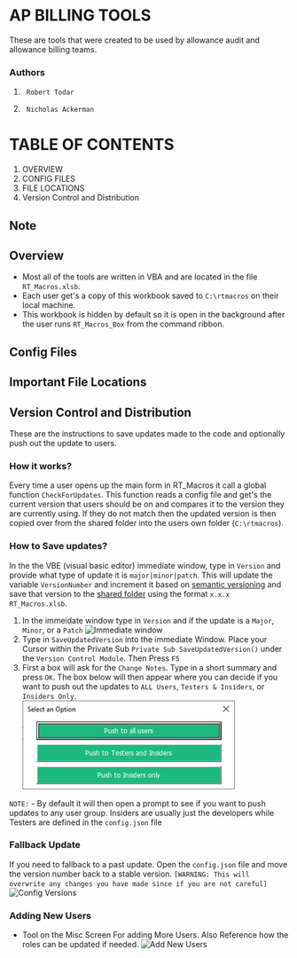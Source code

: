 # AP BILLING TOOLS

These are tools that were created to be used by allowance audit and allowance billing teams.
### Authors 
1.      Robert Todar
2.      Nicholas Ackerman

# TABLE OF CONTENTS 
   1. OVERVIEW
   2. CONFIG FILES
   3. FILE LOCATIONS 
   4. Version Control and Distribution

## Note


## Overview
 - Most all of the tools are written in VBA and are located in the file `RT_Macros.xlsb`.
 - Each user get's a copy of this workbook saved to `C:\rtmacros` on their local machine.
 - This workbook is hidden by default so it is open in the background after the user runs `RT_Macros_Box` from the command ribbon.

## Config Files

## Important File Locations 

## Version Control and Distribution
These are the instructions to save updates made to the code and optionally push out the update to users.

### How it works?
Every time a user opens up the main form in RT_Macros it call a global function `CheckForUpdates`. This function reads a config file and get's the current version that users should be on and compares it to the version they are currently using. If they do not match then the updated version is then copied over from the shared folder into the users own folder (`C:\rtmacros`).

### How to Save updates?

In the the VBE (visual basic editor) immediate window, type in `Version` and provide what type of update it is `major|minor|patch`. This will update the variable `VersionNumber` and increment it based on [semantic versioning](https://semver.org/) and save that version to the [shared folder](versions) using the format `x.x.x RT_Macros.xlsb`.
 1. In the immeidate window type in `Version` and if the update is a `Major`, `Minor`, or a `Patch`
![Immediate window](images/immediate-version.JPG)
 2. Type in `SaveUpdatedVersion` into the immediate Window. Place your Cursor within the Private Sub `Private Sub SaveUpdatedVersion()` under the `Version Control Module`. Then Press `F5`
 3. First a box will ask for the `Change Notes`. Type in a short summary and press `OK`. The box below will then appear where you can decide if you want to push out the updates to `ALL Users`, `Testers & Insiders`, or `Insiders Only`. 
![Version Control Selection](images/VersionControlSelect.JPG)

`NOTE:` - By default it will then open a prompt to see if you want to push updates to any user group. Insiders are usually just the developers while Testers are defined in the `config.json` file

### Fallback Update
If you need to fallback to a past update. Open the `config.json` file and move the version number back to a stable version. `[WARNING: This will overwrite any changes you have made since if you are not careful]` 
![Config Versions](images/configFileFallback.JPG)

### Adding New Users 
- Tool on the Misc Screen For adding More Users. Also Reference how the roles can be updated if needed.
![Add New Users](images/AddNewUser.JPG)

